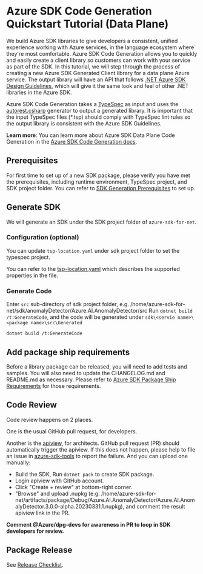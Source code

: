 # Azure SDK Code Generation Quickstart Tutorial (Data Plane)

We build Azure SDK libraries to give developers a consistent, unified experience working with Azure services, in the language ecosystem where they're most comfortable.  Azure SDK Code Generation allows you to quickly and easily create a client library so customers can work with your service as part of the SDK.  In this tutorial, we will step through the process of creating a new Azure SDK Generated Client library for a data plane Azure service.  The output library will have an API that follows [.NET Azure SDK Design Guidelines](https://azure.github.io/azure-sdk/dotnet_introduction.html), which will give it the same look and feel of other .NET libraries in the Azure SDK.

Azure SDK Code Generation takes a [TypeSpec](https://microsoft.github.io/typespec/) as input and uses the [autorest.csharp](https://github.com/Azure/autorest.csharp) generator to output a generated library.  It is important that the input TypeSpec files (*.tsp) should comply with TypeSpec lint rules so the output library is consistent with the Azure SDK Guidelines.

**Learn more**: You can learn more about Azure SDK Data Plane Code Generation in the [Azure SDK Code Generation docs](https://github.com/Azure/azure-sdk-for-net/blob/main/sdk/core/Azure.Core/samples/ProtocolMethods.md).

## Prerequisites

For first time to set up of a new SDK package, please verify you have met the prerequisites, including runtime environment, TypeSpec project, and SDK project folder. You can refer to [SDK Generation Prerequisites](https://github.com/Azure/azure-sdk-for-net/blob/main/doc/DataPlaneCodeGeneration/AzureSDKGeneration_Prerequistites.md) to set up.

## Generate SDK

We will generate an SDK under the SDK project folder of `azure-sdk-for-net`.

### Configuration (optional)

You can update `tsp-location.yaml` under sdk project folder to set the typespec project.

You can refer to the [tsp-location.yaml](https://github.com/Azure/azure-sdk-tools/blob/main/doc/common/TypeSpec-Project-Scripts.md#tsp-locationyaml) which describes the supported properties in the file.

### Generate Code

Enter `src` sub-directory of sdk project folder, e.g. /home/azure-sdk-for-net/sdk/anomalyDetector/Azure.AI.AnomalyDetector/src
Run `dotnet build /t:GenerateCode`, and the code will be generated under `sdk\<servie name>\<package name>\src\Generated`

```dotnetcli
dotnet build /t:GenerateCode
```

## Add package ship requirements

Before a library package can be released, you will need to add tests and samples. You will also need to update the CHANGELOG.md and README.md as necessary. Please refer to [Azure SDK Package Ship Requirements](https://github.com/Azure/azure-sdk-for-net/blob/main/doc/DataPlaneCodeGeneration/Azure_SDK_Package_Ship_Requirements.md) for those requirements.

## Code Review

Code review happens on 2 places.

One is the usual GitHub pull request, for developers.

Another is the [apiview](https://apiview.dev/), for architects. GitHub pull request (PR) should automatically trigger the apiview. If this does not happen, please help to file an issue in [azure-sdk-tools](https://github.com/azure/azure-sdk-tools) to report the failure.
And you can upload one manually:

 - Build the SDK, Run `dotnet pack` to create SDK package.
 - Login apiview with GitHub account.
 - Click "Create + review" at bottom-right corner.
 - "Browse" and upload .nupkg (e.g. /home/azure-sdk-for-net/artifacts/package/Debug/Azure.AI.AnomalyDetector/Azure.AI.AnomalyDetector.3.0.0-alpha.20230331.1.nupkg), and comment the result apiview link in the PR.

**Comment @Azure/dpg-devs for awareness in PR to loop in SDK developers for review.**

## Package Release

See [Release Checklist](https://aka.ms/azsdk/release-checklist).

